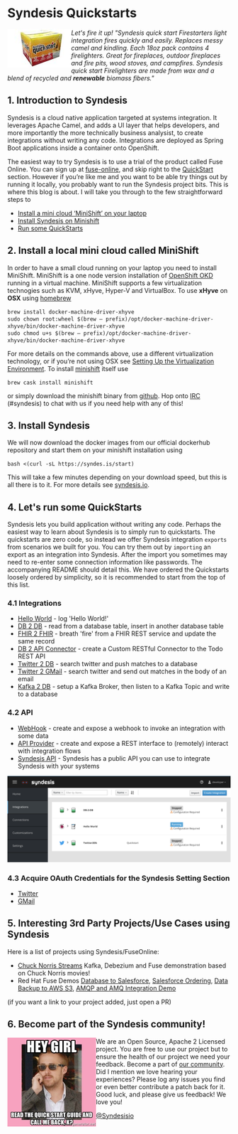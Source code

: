 # Syndesis Quickstarts

[<img align="left" width="144" height="86" src="img//quickstart.jpg">](https://www.amazon.com/Duraflame-04053-Quickstart-Firelighter/dp/B00ZPT1CXK/ref=pd_cp_201_1?pd_rd_w=DD0Yf&pf_rd_p=ef4dc990-a9ca-4945-ae0b-f8d549198ed6&pf_rd_r=JM4KNK74VS07V3EPVEVH&pd_rd_r=392846d9-fa18-11e8-9490-c1926e26e7de&pd_rd_wg=9BuJL&pd_rd_i=B00ZPT1CXK&psc=1&refRID=JM4KNK74VS07V3EPVEVH)
<i>Let's fire it up! "Syndesis quick start Firestarters light integration fires quickly and easily. Replaces messy camel and kindling. Each 18oz pack contains 4 firelighters. Great for fireplaces, outdoor fireplaces and fire pits, wood stoves, and campfires. Syndesis quick start Firelighters are made from wax and a blend of recycled and **renewable** biomass fibers."</i>

## 1. Introduction to Syndesis

Syndesis is a cloud native application targeted at systems integration. It leverages Apache Camel, and adds a UI layer that helps developers, and more importantly the more technically business analysist, to create integrations without writing any code. Integrations are deployed as Spring Boot applications inside a container onto OpenShift. 

The easiest way to try Syndesis is to use a trial of the product called Fuse Online. You can sign up at [fuse-online](https://www.redhat.com/en/technologies/jboss-middleware/fuse-online), and skip right to the [QuickStart](#lets-run-some-quickstarts) section.
However if you’re like me and you want to be able try things out by running it locally, you probably want to run the Syndesis project bits. This is where this blog is about. I will take you through to the few straightforward steps to
  * [Install a mini cloud ‘MiniShift’ on your laptop](README.md#install-a-local-mini-cloud-called-minishift)
  * [Install Syndesis on Minishift](README.md#install-syndesis)
  * [Run some QuickStarts](README.md#lets-run-some-quickstarts)

## 2. Install a local mini cloud called MiniShift
In order to have a small cloud running on your laptop you need to install MiniShift. MiniShift is a one node version installation of [OpenShift OKD](https://docs.okd.io/latest/welcome/index.html) running in a virtual machine. MiniShift supports a few virtualization technogies such as KVM, xHyve, Hyper-V and VirtualBox. To use **xHyve** on **OSX** using [homebrew](https://brew.sh)
```
brew install docker-machine-driver-xhyve
sudo chown root:wheel $(brew — prefix)/opt/docker-machine-driver-xhyve/bin/docker-machine-driver-xhyve
sudo chmod u+s $(brew — prefix)/opt/docker-machine-driver-xhyve/bin/docker-machine-driver-xhyve
```
For more details on the commands above, use a different virtualization technology, or if you’re not using OSX see [Setting Up the Virtualization Environment](https://docs.okd.io/latest/minishift/getting-started/setting-up-virtualization-environment.html). To install [minishift](https://www.okd.io/minishift/) itself use
```
brew cask install minishift
```
or simply download the minishift binary from [github](https://github.com/minishift/minishift/releases). Hop onto [IRC](https://webchat.freenode.net) (#syndesis) to chat with us if you need help with any of this!

## 3. Install Syndesis
We will now download the docker images from our official dockerhub repository and start them on your minishift installation using
```
bash <(curl -sL https://syndes.is/start)
```
This will take a few minutes depending on your download speed, but this is all there is to it. For more details see [syndesis.io](https://syndesis.io/quickstart/).

## 4. Let's run some QuickStarts

Syndesis lets you build application without writing any code. Perhaps the easiest way to learn about Syndesis is to simply run to quickstarts. The quickstarts are zero code, so instead we offer Syndesis integration `exports` from scenarios we built for you. You can try them out by `importing` an export as an integration into Syndesis. After the import you sometimes may need to re-enter some connection information like passwords. The accompanying README should detail this. We have ordered the Quickstarts loosely ordered by simplicity, so it is recommended to start from the top of this list. 

### 4.1 Integrations
  * [Hello World](hello-world) - log 'Hello World!'
  * [DB 2 DB](db-2-db) - read from a database table, insert in another database table
  * [FHIR 2 FHIR](fhir) - breath 'fire' from a FHIR REST service and update the same record
  * [DB 2 API Connector](db-2-api-connector) - create a Custom RESTful Connector to the Todo REST API
  * [Twitter 2 DB](twitter-2-db) - search twitter and push matches to a database
  * [Twitter 2 GMail](twitter-2-gmail) - search twitter and send out matches in the body of an email
  * [Kafka 2 DB](kafka-2-db) - setup a Kafka Broker, then listen to a Kafka Topic and write to a database
  
### 4.2 API
  * [WebHook](webhook-2-db) - create and expose a webhook to invoke an integration with some data
  * [API Provider](api-provider) - create and expose a REST interface to (remotely) interact with integration flows
  * [Syndesis API](public-api) - Syndesis has a public API you can use to integrate Syndesis with your systems
  
  ![Integration Quickstarts](img/quickstarts.png)
  
### 4.3 Acquire OAuth Credentials for the Syndesis Setting Section
  * [Twitter](twitter-2-db/TwitterCredentials.md)
  * [GMail](twitter-2-gmail/GmailCredentials.md)
  
  
## 5. Interesting 3rd Party Projects/Use Cases using Syndesis

Here is a list of projects using Syndesis/FuseOnline:

  * [Chuck Norris Streams](https://github.com/lbroudoux/chuck-norris-streams) Kafka, Debezium and Fuse demonstration based on Chuck Norris movies!
  * Red Hat Fuse Demos [Database to Salesforce](https://www.redhat.com/en/about/videos/fuse-online-demo), [Salesforce Ordering](https://www.redhat.com/en/about/videos/salesforce-ordering), [Data Backup to AWS S3](https://youtu.be/YXaV5pDWhy8), [AMQP and AMQ Integration Demo](https://youtu.be/5Aw92Mprumg)
  
  
(if you want a link to your project added, just open a PR)


## 6. Become part of the Syndesis community!
<img align="left" width="200" height="200" src="img//hey-girl-read-the-quick-start-guide-and-call-me-back-k.jpg">

We are an Open Source, Apache 2 Licensed project. You are free to use our project but to ensure the health of our project we need your feedback. Become a part of [our community](https://syndesis.io/community/). Did I mention we love hearing your experiences? Please log any issues you find or even better contribute a patch back for it. Good luck, and please give us feedback! We love you!

[@Syndesisio](https://twitter.com/syndesisio)
